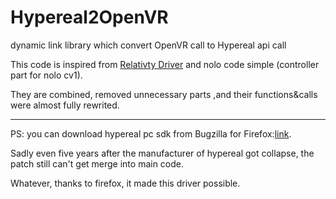 # Hypereal2OpenVR
dynamic link library which convert OpenVR call to Hypereal api call

This code is inspired from [Relativty Driver](https://github.com/relativty/Relativty) and nolo code simple (controller part for nolo cv1).

They are combined, removed unnecessary parts ,and their functions&calls were almost fully rewrited.

-----

PS: you can download hypereal pc sdk from Bugzilla for Firefox:[link](https://bugzilla.mozilla.org/page.cgi?id=splinter.html&ignore=&bug=1378630&attachment=8883821).

Sadly even five years after the manufacturer of hypereal got collapse, the patch still can't get merge into main code.

Whatever, thanks to firefox, it made this driver possible.

